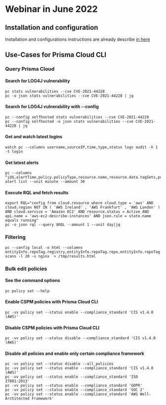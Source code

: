 # Webinar in June 2022

## Installation and configuration

Installation and configurations instructions are already describe [in here](../README.md)

## Use-Cases for Prisma Cloud CLI


### Query Prisma Cloud


#### Search for LOG4J vulnerability

```
pc stats vulnerabilities --cve CVE-2021-44228
pc -o json stats vulnerabilities --cve CVE-2021-44228 | jq
```

#### Search for LOG4J vulnerability with --config

```
pc --config selfhosted stats vulnerabilities --cve CVE-2021-44228
pc --config selfhosted -o json stats vulnerabilities --cve CVE-2021-44228 | jq
```

#### Get and watch latest logins
```
watch pc --columns username,sourceIP,time,type,status logs audit -h 1 -t login
```

#### Get latest alerts
```
pc --columns ^id$,alertTime,policy.policyType,resource.name,resource.data.tagSets,policy.name,policy.description alert list --unit minute --amount 30
```

#### Execute RQL and fetch results
```
export RQL="config from cloud.resource where cloud.type = 'aws' AND cloud.region NOT IN ( 'AWS Ireland' , 'AWS Frankfurt' , 'AWS London' ) AND cloud.service = 'Amazon EC2' AND resource.status = Active AND api.name = 'aws-ec2-describe-instances' AND json.rule = state.name equals running"
pc -o json rql --query $RQL --amount 1 --unit day|jq
```

### Filtering

```
pc --config local -o html --columns entityInfo.repoTag.registry,entityInfo.repoTag.repo,entityInfo.repoTag.tag,entityInfo.vulnerabilitiesCount,entityInfo.vulnerabilityDistribution.critical,entityInfo.vulnerabilityDistribution.high,entityInfo.vulnerabilityDistribution.medium scans -l 20 -s nginx  > /tmp/results.html
```

### Bulk edit policies

#### See the command options

```
pc policy set --help
```

#### Enable CSPM policies with Prisma Cloud CLI

```
pc -vv policy set --status enable --compliance_standard 'CIS v1.4.0 (AWS)'
```

#### Disable CSPM policies with Prisma Cloud CLI

```
pc -vv policy set --status disable --compliance_standard 'CIS v1.4.0 (AWS)'
```

#### Disable all policies and enable only certain compliance framework

```
pc -vv policy set --status disable --all_policies
pc -vv policy set --status enable --compliance_standard 'CIS v1.4.0 (AWS)'
pc -vv policy set --status enable --compliance_standard 'ISO 27001:2013' 
pc -vv policy set --status enable --compliance_standard 'GDPR'
pc -vv policy set --status enable --compliance_standard 'SOC 2'
pc -vv policy set --status enable --compliance_standard 'AWS Well-Architected Framework'
```
